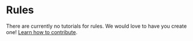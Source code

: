 # Rules

There are currently no tutorials for rules. We would love to have you create one! [Learn how to contribute](/contributing.md).

